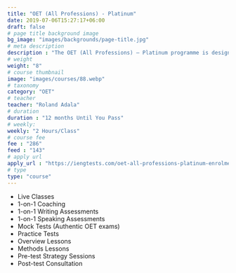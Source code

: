 ```yaml
---
title: "OET (All Professions) - Platinum"
date: 2019-07-06T15:27:17+06:00
draft: false
# page title background image
bg_image: "images/backgrounds/page-title.jpg"
# meta description
description : "The OET (All Professions) – Platinum programme is designed for healthcare professionals who wish to prepare for the OET exam with unlimited reviews and 'Until You Pass' within 12 months duration. This means you can always come back to us and improve your score without paying an extra cost."
# weight
weight: "8"
# course thumbnail
image: "images/courses/88.webp"
# taxonomy
category: "OET"
# teacher
teacher: "Roland Adala"
# duration
duration : "12 months Until You Pass"
# weekly:
weekly: "2 Hours/Class"
# course fee
fee : "286"
feed : "143"
# apply url
apply_url : "https://iengtests.com/oet-all-professions-platinum-enrolment-form/"
# type
type: "course"
---
```


* Live Classes
* 1-on-1 Coaching
* 1-on-1 Writing Assessments
* 1-on-1 Speaking Assessments
* Mock Tests (Authentic OET exams)
* Practice Tests
* Overview Lessons
* Methods Lessons
* Pre-test Strategy Sessions
* Post-test Consultation